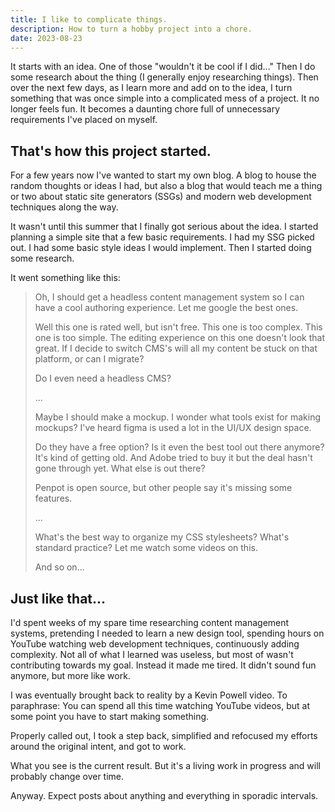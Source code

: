 ```yaml
---
title: I like to complicate things.
description: How to turn a hobby project into a chore.  
date: 2023-08-23
---
```


It starts with an idea. One of those "wouldn't it be cool if I did..." Then I do some research about the thing (I generally enjoy researching things). Then over the next few days, as I learn more and add on to the idea, I turn something that was once simple into a complicated mess of a project. It no longer feels fun. It becomes a daunting chore full of unnecessary requirements I've placed on myself. 

## That's how this project started. 

For a few years now I've wanted to start my own blog. A blog to house the random thoughts or ideas I had, but also a blog that would teach me a thing or two about static site generators (SSGs) and modern web development techniques along the way. 

It wasn't until this summer that I finally got serious about the idea. I started planning a simple site that a few basic requirements. I had my SSG picked out. I had some basic style ideas I would implement. Then I started doing some research. 

It went something like this: 

> Oh, I should get a headless content management system so I can have a cool authoring experience. Let me google the best ones. 
> 
> Well this one is rated well, but isn't free. This one is too complex. This one is too simple. The editing experience on this one doesn't look that great. If I decide to switch CMS's will all my content be stuck on that platform, or can I migrate? 
> 
>Do I even need a headless CMS? 
>  
> ...
> 
> Maybe I should make a mockup. I wonder what tools exist for making mockups? I've heard figma is used a lot in the UI/UX design space. 
> 
> Do they have a free option? Is it even the best tool out there anymore? It's kind of getting old. And Adobe tried to buy it but the deal hasn't gone through yet. What else is out there? 
> 
> Penpot is open source, but other people say it's missing some features.
> 
> ...
> 
> What's the best way to organize my CSS stylesheets? What's standard practice? Let me watch some videos on this.
> 
> And so on...

## Just like that...

I'd spent weeks of my spare time researching content management systems, pretending I needed to learn a new design tool, spending hours on YouTube watching web development techniques, continuously adding complexity. Not all of what I learned was useless, but most of wasn't contributing towards my goal. Instead it made me tired. It didn't sound fun anymore, but more like work. 

I was eventually brought back to reality by a Kevin Powell video. To paraphrase: You can spend all this time watching YouTube videos, but at some point you have to start making something.  

Properly called out, I took a step back, simplified and refocused my efforts around the original intent, and got to work. 

What you see is the current result. But it's a living work in progress and will probably change over time. 

Anyway. Expect posts about anything and everything in sporadic intervals. 
